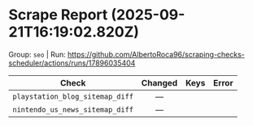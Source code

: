 # Scrape Report (2025-09-21T16:19:02.820Z)

Group: `seo`  |  Run: https://github.com/AlbertoRoca96/scraping-checks-scheduler/actions/runs/17896035404

| Check | Changed | Keys | Error |
|---|:---:|:--|:--|
| `playstation_blog_sitemap_diff` | — |  |  |
| `nintendo_us_news_sitemap_diff` | — |  |  |

